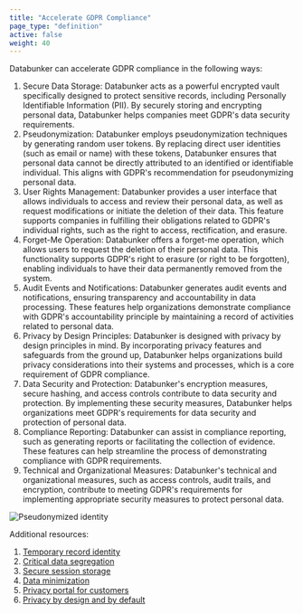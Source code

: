 ```yaml
---
title: "Accelerate GDPR Compliance"
page_type: "definition"
active: false
weight: 40
---
```

Databunker can accelerate GDPR compliance in the following ways:
1. Secure Data Storage: Databunker acts as a powerful encrypted vault specifically designed to protect sensitive records, including Personally Identifiable Information (PII). By securely storing and encrypting personal data, Databunker helps companies meet GDPR's data security requirements.
1. Pseudonymization: Databunker employs pseudonymization techniques by generating random user tokens. By replacing direct user identities (such as email or name) with these tokens, Databunker ensures that personal data cannot be directly attributed to an identified or identifiable individual. This aligns with GDPR's recommendation for pseudonymizing personal data.
1. User Rights Management: Databunker provides a user interface that allows individuals to access and review their personal data, as well as request modifications or initiate the deletion of their data. This feature supports companies in fulfilling their obligations related to GDPR's individual rights, such as the right to access, rectification, and erasure.
1. Forget-Me Operation: Databunker offers a forget-me operation, which allows users to request the deletion of their personal data. This functionality supports GDPR's right to erasure (or right to be forgotten), enabling individuals to have their data permanently removed from the system.
1. Audit Events and Notifications: Databunker generates audit events and notifications, ensuring transparency and accountability in data processing. These features help organizations demonstrate compliance with GDPR's accountability principle by maintaining a record of activities related to personal data.
1. Privacy by Design Principles: Databunker is designed with privacy by design principles in mind. By incorporating privacy features and safeguards from the ground up, Databunker helps organizations build privacy considerations into their systems and processes, which is a core requirement of GDPR compliance.
1. Data Security and Protection: Databunker's encryption measures, secure hashing, and access controls contribute to data security and protection. By implementing these security measures, Databunker helps organizations meet GDPR's requirements for data security and protection of personal data.
1. Compliance Reporting: Databunker can assist in compliance reporting, such as generating reports or facilitating the collection of evidence. These features can help streamline the process of demonstrating compliance with GDPR requirements.
1. Technical and Organizational Measures: Databunker's technical and organizational measures, such as access controls, audit trails, and encryption, contribute to meeting GDPR's requirements for implementing appropriate security measures to protect personal data.

![Pseudonymized identity](/img/pseudonymized-identity.png)

Additional resources:
1. [Temporary record identity](/use-case/temporary-record-identity/)
1. [Critical data segregation](/use-case/critical-data-segregation/)
1. [Secure session storage](/use-case/secure-session-storage/)
1. [Data minimization](/use-case/data-minimization/)
1. [Privacy portal for customers](/use-case/privacy-portal-for-customers/)
1. [Privacy by design and by default](/use-case/privacy-by-design-default/)
